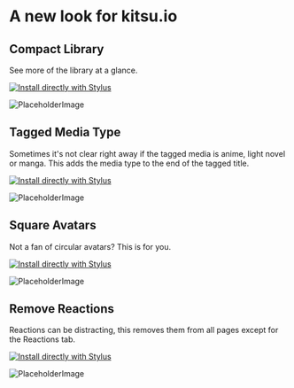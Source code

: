 # A new look for kitsu.io
## Compact Library
See more of the library at a glance.

[![Install directly with Stylus](https://img.shields.io/badge/Install%20directly%20with-Stylus-00adad.svg)](MY.USER.CSS)

![PlaceholderImage](https://via.placeholder.com/150)



## Tagged Media Type
Sometimes it's not clear right away if the tagged media is anime, light novel or manga. This adds the media type to the end of the tagged title.

[![Install directly with Stylus](https://img.shields.io/badge/Install%20directly%20with-Stylus-00adad.svg)](MY.USER.CSS)

![PlaceholderImage](https://via.placeholder.com/150)



## Square Avatars
Not a fan of circular avatars? This is for you.

[![Install directly with Stylus](https://img.shields.io/badge/Install%20directly%20with-Stylus-00adad.svg)](MY.USER.CSS)

![PlaceholderImage](https://via.placeholder.com/150)



## Remove Reactions
Reactions can be distracting, this removes them from all pages except for the Reactions tab.

[![Install directly with Stylus](https://img.shields.io/badge/Install%20directly%20with-Stylus-00adad.svg)](MY.USER.CSS)

![PlaceholderImage](https://via.placeholder.com/150)
